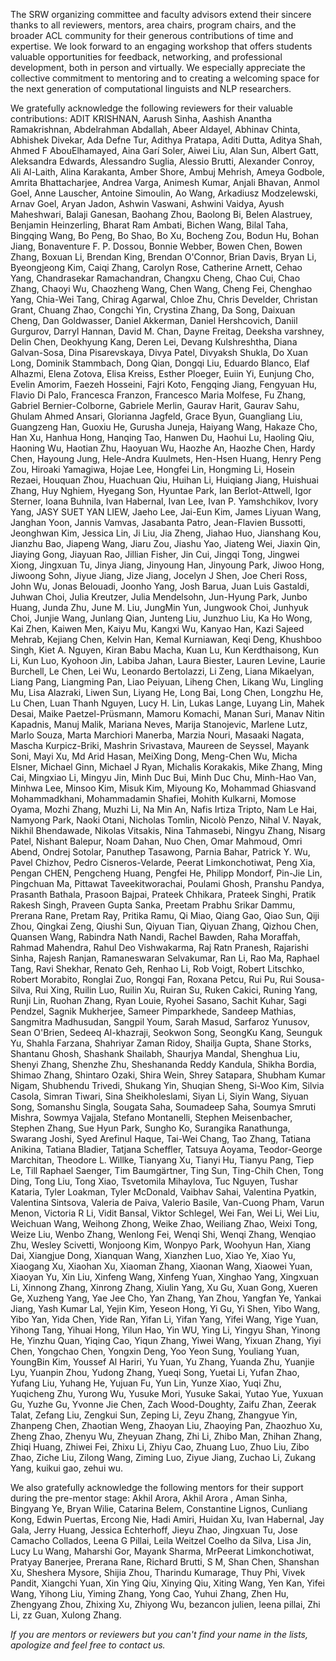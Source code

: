 The SRW organizing committee and faculty advisors extend their sincere thanks to all reviewers, mentors, area chairs, program chairs, and the broader ACL community for their generous contributions of time and expertise. We look forward to an engaging workshop that offers students valuable opportunities for feedback, networking, and professional development, both in person and virtually. We especially appreciate the collective commitment to mentoring and to creating a welcoming space for the next generation of computational linguists and NLP researchers.

We gratefully acknowledge the following reviewers for their valuable contributions: ADIT KRISHNAN, Aarush Sinha, Aashish Anantha Ramakrishnan, Abdelrahman Abdallah, Abeer Aldayel, Abhinav Chinta, Abhishek Divekar, Ada Defne Tur, Adithya Pratapa, Aditi Dutta, Aditya Shah, Ahmed F AbouElhamayed, Aina Garí Soler, Aiwei Liu, Alan Sun, Albert Gatt, Aleksandra Edwards, Alessandro Suglia, Alessio Brutti, Alexander Conroy, Ali Al-Laith, Alina Karakanta, Amber Shore, Ambuj Mehrish, Ameya Godbole, Amrita Bhattacharjee, Andrea Varga, Animesh Kumar, Anjali Bhavan, Anmol Goel, Anne Lauscher, Antoine Simoulin, Ao Wang, Arkadiusz Modzelewski, Arnav Goel, Aryan Jadon, Ashwin Vaswani, Ashwini Vaidya, Ayush Maheshwari, Balaji Ganesan, Baohang Zhou, Baolong Bi, Belen Alastruey, Benjamin Heinzerling, Bharat Ram Ambati, Bichen Wang, Bilal Taha, Bingqing Wang, Bo Peng, Bo Shao, Bo Xu, Bocheng Zou, Bodun Hu, Bohan Jiang, Bonaventure F. P. Dossou, Bonnie Webber, Bowen Chen, Bowen Zhang, Boxuan Li, Brendan King, Brendan O'Connor, Brian Davis, Bryan Li, Byeongjeong Kim, Caiqi Zhang, Carolyn Rose, Catherine Arnett, Cehao Yang, Chandrasekar Ramachandran, Changxu Cheng, Chao Cui, Chao Zhang, Chaoyi Wu, Chaozheng Wang, Chen Wang, Cheng Fei, Chenghao Yang, Chia-Wei Tang, Chirag Agarwal, Chloe Zhu, Chris Develder, Christan Grant, Chuang Zhao, Congchi Yin, Crystina Zhang, Da Song, Daixuan Cheng, Dan Goldwasser, Daniel Akkerman, Daniel Hershcovich, Daniil Gurgurov, Darryl Hannan, David M. Chan, Dayne Freitag, Deeksha varshney, Delin Chen, Deokhyung Kang, Deren Lei, Devang Kulshreshtha, Diana Galvan-Sosa, Dina Pisarevskaya, Divya Patel, Divyaksh Shukla, Do Xuan Long, Dominik Stammbach, Dong Qian, Dongqi Liu, Eduardo Blanco, Elaf Alhazmi, Elena Zotova, Elisa Kreiss, Esther Ploeger, Euiin Yi, Eunjung Cho, Evelin Amorim, Faezeh Hosseini, Fajri Koto, Fengqing Jiang, Fengyuan Hu, Flavio Di Palo, Francesca Franzon, Francesco Maria Molfese, Fu Zhang, Gabriel Bernier-Colborne, Gabriele Merlin, Gaurav Harit, Gaurav Sahu, Ghulam Ahmed Ansari, Glorianna Jagfeld, Grace Byun, Guangliang Liu, Guangzeng Han, Guoxiu He, Gurusha Juneja, Haiyang Wang, Hakaze Cho, Han Xu, Hanhua Hong, Hanqing Tao, Hanwen Du, Haohui Lu, Haoling Qiu, Haoning Wu, Haotian Zhu, Haoyuan Wu, Haozhe An, Haozhe Chen, Hardy Chen, Hayoung Jung, Hele-Andra Kuulmets, Hen-Hsen Huang, Henry Peng Zou, Hiroaki Yamagiwa, Hojae Lee, Hongfei Lin, Hongming Li, Hosein Rezaei, Houquan Zhou, Huachuan Qiu, Huihan Li, Huiqiang Jiang, Huishuai Zhang, Huy Nghiem, Hyegang Son, Hyuntae Park, Ian Berlot-Attwell, Igor Sterner, Ioana Buhnila, Ivan Habernal, Ivan Lee, Ivan P. Yamshchikov, Ivory Yang, JASY SUET YAN LIEW, Jaeho Lee, Jai-Eun Kim, James Liyuan Wang, Janghan Yoon, Jannis Vamvas, Jasabanta Patro, Jean-Flavien Bussotti, Jeonghwan Kim, Jessica Lin, Ji Liu, Jia Zheng, Jiahao Huo, Jianshang Kou, Jianzhu Bao, Jiapeng Wang, Jiaru Zou, Jiashu Yao, Jiateng Wei, Jiaxin Qin, Jiaying Gong, Jiayuan Rao, Jillian Fisher, Jin Cui, Jingqi Tong, Jingwei Xiong, Jingxuan Tu, Jinya Jiang, Jinyoung Han, Jinyoung Park, Jiwoo Hong, Jiwoong Sohn, Jiyue Jiang, Jize Jiang, Jocelyn J Shen, Joe Cheri Ross, John Wu, Jonas Belouadi, Joonho Yang, Josh Barua, Juan Luis Gastaldi, Juhwan Choi, Julia Kreutzer, Julia Mendelsohn, Jun-Hyung Park, Junbo Huang, Junda Zhu, June M. Liu, JungMin Yun, Jungwook Choi, Junhyuk Choi, Junjie Wang, Junlang Qian, Junteng Liu, Junzhuo Liu, Ka Ho Wong, Kai Zhen, Kaiwen Men, Kaiyu Mu, Kangxi Wu, Kanyao Han, Kazi Sajeed Mehrab, Kejiang Chen, Kelvin Han, Kemal Kurniawan, Keqi Deng, Khushboo Singh, Kiet A. Nguyen, Kiran Babu Macha, Kuan Lu, Kun Kerdthaisong, Kun Li, Kun Luo, Kyohoon Jin, Labiba Jahan, Laura Biester, Lauren Levine, Laurie Burchell, Le Chen, Lei Wu, Leonardo Bertolazzi, Li Zeng, Liana Mikaelyan, Liang Pang, Liangming Pan, Liao Peiyuan, Liheng Chen, Likang Wu, Lingling Mu, Lisa Alazraki, Liwen Sun, Liyang He, Long Bai, Long Chen, Longzhu He, Lu Chen, Luan Thanh Nguyen, Lucy H. Lin, Lukas Lange, Luyang Lin, Mahek Desai, Maike Paetzel-Prüsmann, Mamoru Komachi, Manan Suri, Manav Nitin Kapadnis, Manuj Malik, Mariana Neves, Marija Stanojevic, Marlene Lutz, Marlo Souza, Marta Marchiori Manerba, Marzia Nouri, Masaaki Nagata, Mascha Kurpicz-Briki, Mashrin Srivastava, Maureen de Seyssel, Mayank Soni, Mayi Xu, Md Arid Hasan, MeiXing Dong, Meng-Chen Wu, Micha Elsner, Michael Ginn, Michael J Ryan, Michalis Korakakis, Mike Zhang, Ming Cai, Mingxiao Li, Mingyu Jin, Minh Duc Bui, Minh Duc Chu, Minh-Hao Van, Minhwa Lee, Minsoo Kim, Misuk Kim, Miyoung Ko, Mohammad Ghiasvand Mohammadkhani, Mohammadamin Shafiei, Mohith Kulkarni, Momose Oyama, Mozhi Zhang, Muzhi Li, Na Min An, Nafis Irtiza Tripto, Nam Le Hai, Namyong Park, Naoki Otani, Nicholas Tomlin, Nicolò Penzo, Nihal V. Nayak, Nikhil Bhendawade, Nikolas Vitsakis, Nina Tahmasebi, Ningyu Zhang, Nisarg Patel, Nishant Balepur, Noam Dahan, Nuo Chen, Omar Mahmoud, Omri Abend, Ondrej Sotolar, Panuthep Tasawong, Parnia Bahar, Patrick Y. Wu, Pavel Chizhov, Pedro Cisneros-Velarde, Peerat Limkonchotiwat, Peng Xia, Pengan CHEN, Pengcheng Huang, Pengfei He, Philipp Mondorf, Pin-Jie Lin, Pingchuan Ma, Pittawat Taveekitworachai, Poulami Ghosh, Pranshu Pandya, Prasanth Bathala, Prasoon Bajpai, Prateek Chhikara, Prateek Singhi, Pratik Rakesh Singh, Praveen Gupta Sanka, Preetam Prabhu Srikar Dammu, Prerana Rane, Pretam Ray, Pritika Ramu, Qi Miao, Qiang Gao, Qiao Sun, Qiji Zhou, Qingkai Zeng, Qiushi Sun, Qiyuan Tian, Qiyuan Zhang, Qizhou Chen, Quansen Wang, Rabindra Nath Nandi, Rachel Bawden, Raha Moraffah, Rahmad Mahendra, Rahul Deo Vishwakarma, Raj Ratn Pranesh, Rajarishi Sinha, Rajesh Ranjan, Ramaneswaran Selvakumar, Ran Li, Rao Ma, Raphael Tang, Ravi Shekhar, Renato Geh, Renhao Li, Rob Voigt, Robert Litschko, Robert Morabito, Ronglai Zuo, Rongqi Fan, Roxana Petcu, Rui Pu, Rui Sousa-Silva, Rui Xing, Ruilin Luo, Ruilin Xu, Ruiran Su, Ruken Cakici, Runing Yang, Runji Lin, Ruohan Zhang, Ryan Louie, Ryohei Sasano, Sachit Kuhar, Sagi Pendzel, Sagnik Mukherjee, Sameer Pimparkhede, Sandeep Mathias, Sangmitra Madhusudan, Sangpil Youm, Sarah Masud, Sarfaroz Yunusov, Sean O'Brien, Sedeeq Al-khazraji, Seokwon Song, SeongKu Kang, Seunguk Yu, Shahla Farzana, Shahriyar Zaman Ridoy, Shailja Gupta, Shane Storks, Shantanu Ghosh, Shashank Shailabh, Shaurjya Mandal, Shenghua Liu, Shenyi Zhang, Shenzhe Zhu, Sheshananda Reddy Kandula, Shikha Bordia, Shimao Zhang, Shintaro Ozaki, Shira Wein, Shrey Satapara, Shubham Kumar Nigam, Shubhendu Trivedi, Shukang Yin, Shuqian Sheng, Si-Woo Kim, Silvia Casola, Simran Tiwari, Sina Sheikholeslami, Siyan Li, Siyin Wang, Siyuan Song, Somanshu Singla, Sougata Saha, Soumadeep Saha, Soumya Smruti Mishra, Sowmya Vajjala, Stefano Montanelli, Stephen Meisenbacher, Stephen Zhang, Sue Hyun Park, Sungho Ko, Surangika Ranathunga, Swarang Joshi, Syed Arefinul Haque, Tai-Wei Chang, Tao Zhang, Tatiana Anikina, Tatiana Bladier, Tatjana Scheffler, Tatsuya Aoyama, Teodor-George Marchitan, Theodore L. Willke, Tianyang Xu, Tianyi Hu, Tianyu Pang, Tiep Le, Till Raphael Saenger, Tim Baumgärtner, Ting Sun, Ting-Chih Chen, Tong Ding, Tong Liu, Tong Xiao, Tsvetomila Mihaylova, Tuc Nguyen, Tushar Kataria, Tyler Loakman, Tyler McDonald, Vaibhav Sahai, Valentina Pyatkin, Valentina Sintsova, Valeria de Paiva, Valerio Basile, Van-Cuong Pham, Varun Menon, Victoria R Li, Vidit Bansal, Viktor Schlegel, Wei Fan, Wei Li, Wei Liu, Weichuan Wang, Weihong Zhong, Weike Zhao, Weiliang Zhao, Weixi Tong, Weize Liu, Wenbo Zhang, Wenlong Fei, Wenqi Shi, Wenqi Zhang, Wenqiao Zhu, Wesley Scivetti, Wonjoong Kim, Wonpyo Park, Woohyun Han, Xiang Dai, Xiangjue Dong, Xianquan Wang, Xianzhen Luo, Xiao Ye, Xiao Yu, Xiaogang Xu, Xiaohan Xu, Xiaoman Zhang, Xiaonan Wang, Xiaowei Yuan, Xiaoyan Yu, Xin Liu, Xinfeng Wang, Xinfeng Yuan, Xinghao Yang, Xingxuan Li, Xinnong Zhang, Xinrong Zhang, Xiulin Yang, Xu Gu, Xuan Gong, Xueren Ge, Xuzheng Yang, Yae Jee Cho, Yan Zhang, Yan Zhou, Yangfan Ye, Yankai Jiang, Yash Kumar Lal, Yejin Kim, Yeseon Hong, Yi Gu, Yi Shen, Yibo Wang, Yibo Yan, Yida Chen, Yide Ran, Yifan Li, Yifan Yang, Yifei Wang, Yige Yuan, Yihong Tang, Yihuai Hong, Yilun Hao, Yin WU, Ying Li, Yingyu Shan, Yinong He, Yinzhu Quan, Yiqing Cao, Yiqun Zhang, Yiwei Wang, Yixuan Zhang, Yiyi Chen, Yongchao Chen, Yongxin Deng, Yoo Yeon Sung, Youliang Yuan, YoungBin Kim, Youssef Al Hariri, Yu Yuan, Yu Zhang, Yuanda Zhu, Yuanjie Lyu, Yuanpin Zhou, Yudong Zhang, Yueqi Song, Yuetai Li, Yufan Zhao, Yufang Liu, Yuhang He, Yujuan Fu, Yun Lin, Yunze Xiao, Yuqi Zhu, Yuqicheng Zhu, Yurong Wu, Yusuke Mori, Yusuke Sakai, Yutao Yue, Yuxuan Gu, Yuzhe Gu, Yvonne Jie Chen, Zach Wood-Doughty, Zaifu Zhan, Zeerak Talat, Zefang Liu, Zengkui Sun, Zeping Li, Zeyu Zhang, Zhangyue Yin, Zhanpeng Chen, Zhaotian Weng, Zhaoyan Liu, Zhaoying Pan, Zhaozhuo Xu, Zheng Zhao, Zhenyu Wu, Zheyuan Zhang, Zhi Li, Zhibo Man, Zhihan Zhang, Zhiqi Huang, Zhiwei Fei, Zhixu Li, Zhiyu Cao, Zhuang Luo, Zhuo Liu, Zibo Zhao, Ziche Liu, Zilong Wang, Ziming Luo, Ziyue Jiang, Zuchao Li, Zukang Yang, kuikui gao, zehui wu.

We also gratefully acknowledge the following mentors for their support during the pre-mentor stage: Akhil Arora, Akhil Arora , Aman Sinha, Bingyang Ye, Bryan Wilie, Catarina Belem, Constantine Lignos, Cunliang Kong, Edwin Puertas, Ercong Nie, Hadi Amiri, Huidan Xu, Ivan Habernal, Jay Gala, Jerry Huang, Jessica Echterhoff, Jieyu Zhao, Jingxuan Tu, Jose Camacho Collados, Leena G Pillai, Leila Weitzel Coelho da Silva, Lisa Jin, Lucy Lu Wang, Maharshi Gor, Mayank Sharma, MrPeerat Limkonchotiwat, Pratyay Banerjee, Prerana Rane, Richard Brutti, S M, Shan Chen, Shanshan Xu, Sheshera Mysore, Shijia Zhou, Tharindu Kumarage, Thuy Phi, Vivek Pandit, Xiangchi Yuan, Xin Ying Qiu, Xinying Qiu, Xiting Wang, Yen Kan, Yifei Wang, Yihong Liu, Yiming Zhang, Yong Cao, Yuhui Zhang, Zhen Hu, Zhengyang Zhou, Zhixing Xu, Zhiyong Wu, bezancon julien, leena pillai, Zhi Li, zz Guan, Xulong Zhang.

*If you are mentors or reviewers but you can't find your name in the lists, apologize and feel free to contact us.*